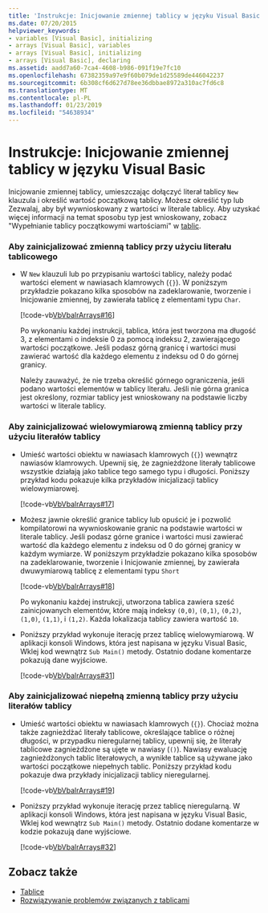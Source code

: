 ```yaml
---
title: 'Instrukcje: Inicjowanie zmiennej tablicy w języku Visual Basic'
ms.date: 07/20/2015
helpviewer_keywords:
- variables [Visual Basic], initializing
- arrays [Visual Basic], variables
- arrays [Visual Basic], initializing
- arrays [Visual Basic], declaring
ms.assetid: aadd7a60-7ca4-4608-b986-091f19e7fc10
ms.openlocfilehash: 67382359a97e9f60b079de1d25589de446042237
ms.sourcegitcommit: 6b308cf6d627d78ee36dbbae8972a310ac7fd6c8
ms.translationtype: MT
ms.contentlocale: pl-PL
ms.lasthandoff: 01/23/2019
ms.locfileid: "54638934"
---
```

# <a name="how-to-initialize-an-array-variable-in-visual-basic"></a>Instrukcje: Inicjowanie zmiennej tablicy w języku Visual Basic
Inicjowanie zmiennej tablicy, umieszczając dołączyć literał tablicy `New` klauzula i określić wartość początkową tablicy. Możesz określić typ lub Zezwalaj, aby był wywnioskowany z wartości w literale tablicy. Aby uzyskać więcej informacji na temat sposobu typ jest wnioskowany, zobacz "Wypełnianie tablicy początkowymi wartościami" w [tablic](../../../../visual-basic/programming-guide/language-features/arrays/index.md).  
  
### <a name="to-initialize-an-array-variable-by-using-an-array-literal"></a>Aby zainicjalizować zmienną tablicy przy użyciu literału tablicowego  
  
-   W `New` klauzuli lub po przypisaniu wartości tablicy, należy podać wartości element w nawiasach klamrowych (`{}`). W poniższym przykładzie pokazano kilka sposobów na zadeklarowanie, tworzenie i Inicjowanie zmiennej, by zawierała tablicę z elementami typu `Char`.  
  
     [!code-vb[VbVbalrArrays#16](../../../../visual-basic/programming-guide/language-features/arrays/codesnippet/VisualBasic/how-to-initialize-an-array-variable_1.vb)]  
  
     Po wykonaniu każdej instrukcji, tablica, która jest tworzona ma długość 3, z elementami o indeksie 0 za pomocą indeksu 2, zawierającego wartości początkowe. Jeśli podasz górną granicę i wartości musi zawierać wartość dla każdego elementu z indeksu od 0 do górnej granicy.  
  
     Należy zauważyć, że nie trzeba określić górnego ograniczenia, jeśli podano wartości elementów w tablicy literału. Jeśli nie górna granica jest określony, rozmiar tablicy jest wnioskowany na podstawie liczby wartości w literale tablicy.  
  
### <a name="to-initialize-a-multidimensional-array-variable-by-using-array-literals"></a>Aby zainicjalizować wielowymiarową zmienną tablicy przy użyciu literałów tablicy  
  
-   Umieść wartości obiektu w nawiasach klamrowych (`{}`) wewnątrz nawiasów klamrowych. Upewnij się, że zagnieżdżone literały tablicowe wszystkie działają jako tablice tego samego typu i długości. Poniższy przykład kodu pokazuje kilka przykładów inicjalizacji tablicy wielowymiarowej.  
  
     [!code-vb[VbVbalrArrays#17](../../../../visual-basic/programming-guide/language-features/arrays/codesnippet/VisualBasic/how-to-initialize-an-array-variable_2.vb)]  
  
-   Możesz jawnie określić granice tablicy lub opuścić je i pozwolić kompilatorowi na wywnioskowanie granic na podstawie wartości w literale tablicy. Jeśli podasz górne granice i wartości musi zawierać wartość dla każdego elementu z indeksu od 0 do górnej granicy w każdym wymiarze. W poniższym przykładzie pokazano kilka sposobów na zadeklarowanie, tworzenie i Inicjowanie zmiennej, by zawierała dwuwymiarową tablicę z elementami typu `Short`  
  
     [!code-vb[VbVbalrArrays#18](../../../../visual-basic/programming-guide/language-features/arrays/codesnippet/VisualBasic/how-to-initialize-an-array-variable_3.vb)]  
  
     Po wykonaniu każdej instrukcji, utworzona tablica zawiera sześć zainicjowanych elementów, które mają indeksy `(0,0)`, `(0,1)`, `(0,2)`, `(1,0)`, `(1,1)`, i `(1,2)`. Każda lokalizacja tablicy zawiera wartość `10`.  
  
-   Poniższy przykład wykonuje iterację przez tablicę wielowymiarową. W aplikacji konsoli Windows, która jest napisana w języku Visual Basic, Wklej kod wewnątrz `Sub Main()` metody. Ostatnio dodane komentarze pokazują dane wyjściowe.  
  
     [!code-vb[VbVbalrArrays#31](../../../../visual-basic/programming-guide/language-features/arrays/codesnippet/VisualBasic/how-to-initialize-an-array-variable_4.vb)]  
  
### <a name="to-initialize-a-jagged-array-variable-by-using-array-literals"></a>Aby zainicjalizować niepełną zmienną tablicy przy użyciu literałów tablicy  
  
-   Umieść wartości obiektu w nawiasach klamrowych (`{}`). Chociaż można także zagnieżdżać literały tablicowe, określające tablice o różnej długości, w przypadku nieregularnej tablicy, upewnij się, że literały tablicowe zagnieżdżone są ujęte w nawiasy (`()`). Nawiasy ewaluację zagnieżdżonych tablic literałowych, a wynikłe tablice są używane jako wartości początkowe niepełnych tablic. Poniższy przykład kodu pokazuje dwa przykłady inicjalizacji tablicy nieregularnej.  
  
     [!code-vb[VbVbalrArrays#19](../../../../visual-basic/programming-guide/language-features/arrays/codesnippet/VisualBasic/how-to-initialize-an-array-variable_5.vb)]  
  
-   Poniższy przykład wykonuje iterację przez tablicę nieregularną. W aplikacji konsoli Windows, która jest napisana w języku Visual Basic, Wklej kod wewnątrz `Sub Main()` metody.  Ostatnio dodane komentarze w kodzie pokazują dane wyjściowe.  
  
     [!code-vb[VbVbalrArrays#32](../../../../visual-basic/programming-guide/language-features/arrays/codesnippet/VisualBasic/how-to-initialize-an-array-variable_6.vb)]  
  
## <a name="see-also"></a>Zobacz także
- [Tablice](../../../../visual-basic/programming-guide/language-features/arrays/index.md)
- [Rozwiązywanie problemów związanych z tablicami](../../../../visual-basic/programming-guide/language-features/arrays/troubleshooting-arrays.md)
